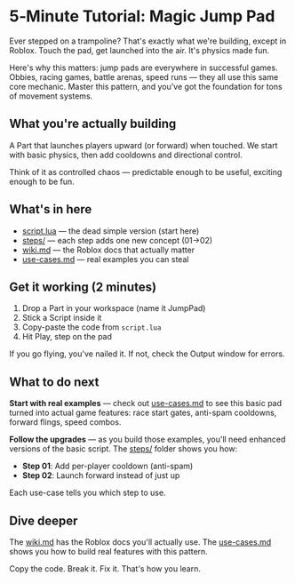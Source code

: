 # 5‑Minute Tutorial: Magic Jump Pad

Ever stepped on a trampoline? That's exactly what we're building, except in Roblox. Touch the pad, get launched into the air. It's physics made fun.

Here's why this matters: jump pads are everywhere in successful games. Obbies, racing games, battle arenas, speed runs — they all use this same core mechanic. Master this pattern, and you've got the foundation for tons of movement systems.

## What you're actually building
A Part that launches players upward (or forward) when touched. We start with basic physics, then add cooldowns and directional control.

Think of it as controlled chaos — predictable enough to be useful, exciting enough to be fun.

## What's in here
- [script.lua](./script.lua) — the dead simple version (start here)
- [steps/](./steps) — each step adds one new concept (01→02)
- [wiki.md](./wiki.md) — the Roblox docs that actually matter
- [use-cases.md](./use-cases.md) — real examples you can steal

## Get it working (2 minutes)
1. Drop a Part in your workspace (name it JumpPad)
2. Stick a Script inside it
3. Copy-paste the code from `script.lua`
4. Hit Play, step on the pad

If you go flying, you've nailed it. If not, check the Output window for errors.

## What to do next
**Start with real examples** — check out [use-cases.md](./use-cases.md) to see this basic pad turned into actual game features: race start gates, anti-spam cooldowns, forward flings, speed combos.

**Follow the upgrades** — as you build those examples, you'll need enhanced versions of the basic script. The [steps/](./steps) folder shows you how:

- **Step 01**: Add per-player cooldown (anti-spam)
- **Step 02**: Launch forward instead of just up

Each use-case tells you which step to use.

## Dive deeper
The [wiki.md](./wiki.md) has the Roblox docs you'll actually use. The [use-cases.md](./use-cases.md) shows you how to build real features with this pattern.

Copy the code. Break it. Fix it. That's how you learn.
